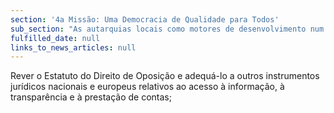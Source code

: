 ```yaml
---
section: '4a Missão: Uma Democracia de Qualidade para Todos'
sub_section: "As autarquias locais como motores de desenvolvimento num país descentralizado"
fulfilled_date: null
links_to_news_articles: null
---
```


Rever o Estatuto do Direito de Oposição e adequá-lo a outros instrumentos jurídicos nacionais e europeus relativos ao acesso à informação, à transparência e à prestação de contas;